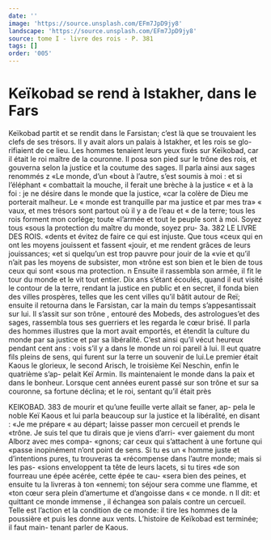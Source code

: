 ```yaml
---
date: ''
image: 'https://source.unsplash.com/EFm7JpD9jy8'
landscape: 'https://source.unsplash.com/EFm7JpD9jy8'
source: tome I - livre des rois - P. 381
tags: []
order: '005'
---
```


# Keïkobad se rend à Istakher, dans le Fars

Keïkobad partit et se rendit dans le Farsistan;
c’est là que se trouvaient les clefs de ses trésors. Il
y avait alors un palais à Istakher, et les rois se glo-
rifiaient de ce lieu. Les hommes tenaient leurs yeux
fixés sur Keïkobad, car il était le roi maître de la
couronne. Il posa son pied sur le trône des rois, et
gouverna selon la justice et la coutume des sages. Il
parla ainsi aux sages renommés z «Le monde, d’un «bout à l’autre, s’est soumis à moi : et si l’éléphant
« combattait la mouche, il ferait une brèche à la justice « et à la foi : je ne désire dans le monde que la justice, «car la colère de Dieu me porterait malheur. Le « monde est tranquille par ma justice et par mes tra» « vaux, et mes trésors sont partout où il y a de l’eau et
« de la terre; tous les rois forment mon corlége; toute «l’armée et tout le peuple sont à moi. Soyez tous «sous la protection du maître du monde, soyez pru-
3a.
382 LE LIVRE DES ROIS.
«dents et évitez de faire ce qui est injuste. Que tous
«ceux qui en ont les moyens jouissent et fassent «jouir, et me rendent grâces de leurs jouissances; «et si quelqu’un est trop pauvre pour jouir de la «vie et qu’il n’ait pas les moyens de subsister, mon «trône est son bien et le bien de tous ceux qui sont «sous ma protection. n
Ensuite il rassembla son armée, il fit le tour du monde et le vit tout entier. Dix ans s’étant écoulés,
quand il eut visité le contour de la terre, rendant la justice en public et en secret, il fonda bien des villes prospères, telles que les cent villes qu’il bâtit autour
de Reï; ensuite il retourna dans le Farsistan, car la
main du temps s’appesantissait sur lui. Il s’assit sur
son trône , entouré des Mobeds, des astrologues’et des
sages, rassembla tous ses guerriers et les regarda le cœur brisé. Il parla des hommes illustres que la mort avait emportés, et étendit la culture du monde
par sa justice et par sa libéralité. C’est ainsi qu’il
vécut heureux pendant cent ans : vois s’il y a dans
le monde un roi pareil à lui. Il eut quatre fils pleins de sens, qui furent sur la terre un souvenir de lui.Le premier était Kaous le glorieux, le second Arisch,
le troisième Keï Neschin, enfin le quatrième s’ap-
pelait Keï Armin. Ils maintenaient le monde dans la paix et dans le bonheur. Lorsque cent années
eurent passé sur son trône et sur sa couronne, sa fortune déclina; et le roi, sentant qu’il était près

KEIKOBAD. 383 de mourir et qu’une feuille verte allait se faner, ap-
pela le noble Keï Kaous et lui parla beaucoup sur la justice et la libéralité, en disant : «Je me prépare
« au départ; laisse passer mon cercueil et prends le «trône. Je suis tel que tu dirais que je viens d’arri- «ver gaiement du mont Alborz avec mes compa- «gnons; car ceux qui s’attachent à une fortune qui «passe inopinément n’ont point de sens. Si tu es un
« homme juste et d’intentions pures, tu trouveras ta «récompense dans l’autre monde; mais si les pas- «sions enveloppent ta tête de leurs lacets, si tu tires «de son fourreau une épée acérée, cette épée te cau-
«sera bien des peines, et ensuite tu la livreras à ton
«ennemi; ton séjour sera comme une flamme, et «ton cœur sera plein d’amertume et d’angoisse dans
« ce monde. n Il dit: et quittant ce monde immense , il échangea son palais contre un cercueil. Telle est l’action et la condition de ce monde: il tire les hommes de la poussière et puis les donne aux vents.
L’histoire de Keïkobad est terminée; il faut main- tenant parler de Kaous.
